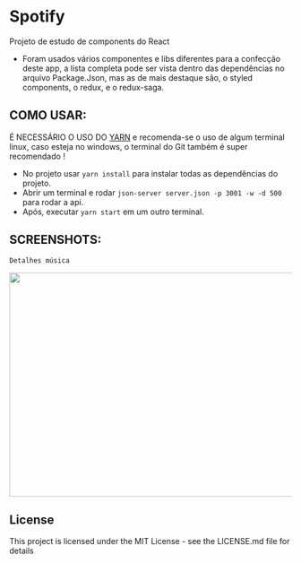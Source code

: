 # Spotify

Projeto de estudo de components do React

- Foram usados vários componentes e libs diferentes para a confecção  deste app, a lista completa pode ser vista dentro das dependências no arquivo Package.Json, mas as de mais destaque são, o styled components, o redux, e o redux-saga.

  
 ## COMO USAR:
  É NECESSÁRIO O USO DO [YARN](https://yarnpkg.com/pt-BR/) e recomenda-se o uso de algum terminal linux, caso esteja no windows, o terminal do Git também é super recomendado !
 
  - No projeto usar `yarn install` para instalar todas as dependências do projeto.
  - Abrir um terminal e rodar `json-server server.json -p 3001 -w -d 500` para rodar a api.
  - Após, executar `yarn start` em um outro terminal.
  
  ## SCREENSHOTS:
  
    Detalhes música
  <img src="https://spotifyclone.s3-sa-east-1.amazonaws.com/Screenshot_16.png" height = "400" width = "900" />
  
 ## License

This project is licensed under the MIT License - see the LICENSE.md file for details
